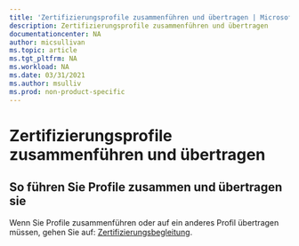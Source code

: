 ```yaml
---
title: 'Zertifizierungsprofile zusammenführen und übertragen | Microsoft Docs'
description: Zertifizierungsprofile zusammenführen und übertragen
documentationcenter: NA
author: micsullivan
ms.topic: article
ms.tgt_pltfrm: NA
ms.workload: NA
ms.date: 03/31/2021
ms.author: msulliv
ms.prod: non-product-specific
---
```


# Zertifizierungsprofile zusammenführen und übertragen

## So führen Sie Profile zusammen und übertragen sie

Wenn Sie Profile zusammenführen oder auf ein anderes Profil übertragen müssen, gehen Sie auf: [Zertifizierungsbegleitung](/learn/certifications/help).